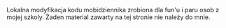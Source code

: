 Lokalna modyfikacja kodu mobidziennika zrobiona dla fun'u i paru osob z mojej szkoly.
Żaden material zawarty na tej stronie nie należy do mnie.

